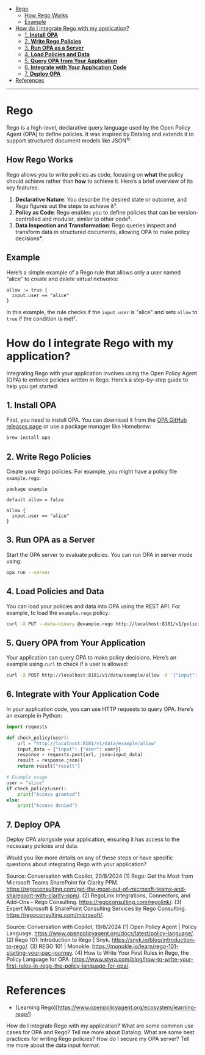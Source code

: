 - [Rego](#rego)
  - [How Rego Works](#how-rego-works)
  - [Example](#example)
- [How do I integrate Rego with my application?](#how-do-i-integrate-rego-with-my-application)
  - [1. **Install OPA**](#1-install-opa)
  - [2. **Write Rego Policies**](#2-write-rego-policies)
  - [3. **Run OPA as a Server**](#3-run-opa-as-a-server)
  - [4. **Load Policies and Data**](#4-load-policies-and-data)
  - [5. **Query OPA from Your Application**](#5-query-opa-from-your-application)
  - [6. **Integrate with Your Application Code**](#6-integrate-with-your-application-code)
  - [7. **Deploy OPA**](#7-deploy-opa)
- [References](#references)

---

# Rego

Rego is a high-level, declarative query language used by the Open Policy Agent (OPA) to define policies. It was inspired by Datalog and extends it to support structured document models like JSON¹².

## How Rego Works
Rego allows you to write policies as code, focusing on **what** the policy should achieve rather than **how** to achieve it. Here’s a brief overview of its key features:

1. **Declarative Nature**: You describe the desired state or outcome, and Rego figures out the steps to achieve it³.
2. **Policy as Code**: Rego enables you to define policies that can be version-controlled and modular, similar to other code².
3. **Data Inspection and Transformation**: Rego queries inspect and transform data in structured documents, allowing OPA to make policy decisions⁴.

## Example
Here’s a simple example of a Rego rule that allows only a user named "alice" to create and delete virtual networks:

```rego
allow := true {
  input.user == "alice"
}
```

In this example, the rule checks if the `input.user` is "alice" and sets `allow` to `true` if the condition is met².

# How do I integrate Rego with my application?
Integrating Rego with your application involves using the Open Policy Agent (OPA) to enforce policies written in Rego. Here’s a step-by-step guide to help you get started:

## 1. **Install OPA**
First, you need to install OPA. You can download it from the [OPA GitHub releases page](https://github.com/open-policy-agent/opa/releases) or use a package manager like Homebrew:


```sh
brew install opa
```

## 2. **Write Rego Policies**
Create your Rego policies. For example, you might have a policy file `example.rego`:

```rego
package example

default allow = false

allow {
  input.user == "alice"
}
```

## 3. **Run OPA as a Server**
Start the OPA server to evaluate policies. You can run OPA in server mode using:

```sh
opa run --server
```

## 4. **Load Policies and Data**
You can load your policies and data into OPA using the REST API. For example, to load the `example.rego` policy:

```sh
curl -X PUT --data-binary @example.rego http://localhost:8181/v1/policies/example
```

## 5. **Query OPA from Your Application**
Your application can query OPA to make policy decisions. Here’s an example using `curl` to check if a user is allowed:

```sh
curl -X POST http://localhost:8181/v1/data/example/allow -d '{"input": {"user": "alice"}}'
```

## 6. **Integrate with Your Application Code**
In your application code, you can use HTTP requests to query OPA. Here’s an example in Python:

```python
import requests

def check_policy(user):
    url = "http://localhost:8181/v1/data/example/allow"
    input_data = {"input": {"user": user}}
    response = requests.post(url, json=input_data)
    result = response.json()
    return result["result"]

# Example usage
user = "alice"
if check_policy(user):
    print("Access granted")
else:
    print("Access denied")
```

## 7. **Deploy OPA**
Deploy OPA alongside your application, ensuring it has access to the necessary policies and data.

Would you like more details on any of these steps or have specific questions about integrating Rego with your application?

Source: Conversation with Copilot, 20/8/2024
(1) Rego: Get the Most from Microsoft Teams SharePoint for Clarity PPM. https://regoconsulting.com/get-the-most-out-of-microsoft-teams-and-sharepoint-with-clarity-ppm/.
(2) RegoLink Integrations, Connectors, and Add-Ons - Rego Consulting. https://regoconsulting.com/regolink/.
(3) Expert Microsoft & SharePoint Consulting Services by Rego Consulting. https://regoconsulting.com/microsoft/.

Source: Conversation with Copilot, 19/8/2024
(1) Open Policy Agent | Policy Language. https://www.openpolicyagent.org/docs/latest/policy-language/.
(2) Rego 101: Introduction to Rego | Snyk. https://snyk.io/blog/introduction-to-rego/.
(3) REGO 101 | Monokle. https://monokle.io/learn/rego-101-starting-your-pac-journey.
(4) How to Write Your First Rules in Rego, the Policy Language for OPA. https://www.styra.com/blog/how-to-write-your-first-rules-in-rego-the-policy-language-for-opa/.


# References

- (Learning Rego)[https://www.openpolicyagent.org/ecosystem/learning-rego/]


How do I integrate Rego with my application?
What are some common use cases for OPA and Rego?
Tell me more about Datalog.
What are some best practices for writing Rego policies?
How do I secure my OPA server?
Tell me more about the data input format.
